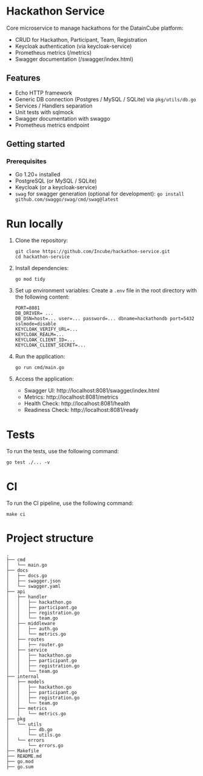 # Hackathon Service

Core microservice to manage hackathons for the DatainCube platform:
- CRUD for Hackathon, Participant, Team, Registration
- Keycloak authentication (via keycloak-service)
- Prometheus metrics (/metrics)
- Swagger documentation (/swagger/index.html)

## Features
- Echo HTTP framework
- Generic DB connection (Postgres / MySQL / SQLite) via `pkg/utils/db.go`
- Services / Handlers separation
- Unit tests with sqlmock
- Swagger documentation with swaggo
- Prometheus metrics endpoint

## Getting started

### Prerequisites
- Go 1.20+ installed
- PostgreSQL (or MySQL / SQLite)
- Keycloak (or a keycloak-service)
- `swag` for swagger generation (optional for development): `go install github.com/swaggo/swag/cmd/swag@latest`

# Run locally

1. Clone the repository:
   ```
   git clone https://github.com/Incube/hackathon-service.git
   cd hackathon-service
   ```

2. Install dependencies:
   ```
   go mod tidy
   ```

3. Set up environment variables:
   Create a `.env` file in the root directory with the following content:
   ```
   PORT=8081
   DB_DRIVER= ...
   DB_DSN=host=... user=... password=... dbname=hackathondb port=5432 sslmode=disable
   KEYCLOAK_VERIFY_URL=...
   KEYCLOAK_REALM=...
   KEYCLOAK_CLIENT_ID=...
   KEYCLOAK_CLIENT_SECRET=...
   ```

4. Run the application:
   ```
   go run cmd/main.go
   ```

5. Access the application:
   - Swagger UI: http://localhost:8081/swagger/index.html
   - Metrics: http://localhost:8081/metrics
   - Health Check: http://localhost:8081/health
   - Readiness Check: http://localhost:8081/ready

# Tests
To run the tests, use the following command:
```
go test ./... -v
```
# CI
To run the CI pipeline, use the following command:
```
make ci
```
# Project structure
```
.
├── cmd
│   └── main.go
├── docs
│   ├── docs.go
│   ├── swagger.json
│   └── swagger.yaml
├── api
│   ├── handler
│   │   ├── hackathon.go
│   │   ├── participant.go
│   │   ├── registration.go
│   │   └── team.go
│   ├── middleware
│   │   ├── auth.go
│   │   └── metrics.go
│   ├── routes
│   │   ├── router.go
│   ├── service
│   │   ├── hackathon.go
│   │   ├── participant.go
│   │   ├── registration.go
│   │   └── team.go
├── internal
│   ├── models
│   │   ├── hackathon.go
│   │   ├── participant.go
│   │   ├── registration.go
│   │   └── team.go
│   ├── metrics
│   │   └── metrics.go
├── pkg
│   └── utils
│       ├── db.go
│       └── utils.go
│   └── errors
│       └── errors.go
├── Makefile
├── README.md
├── go.mod
├── go.sum
```
